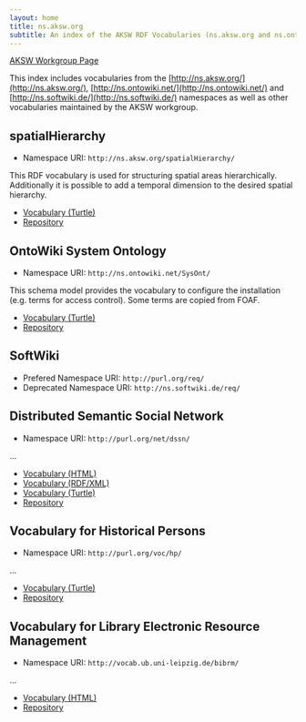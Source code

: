 ```yaml
---
layout: home
title: ns.aksw.org
subtitle: An index of the AKSW RDF Vocabularies (ns.aksw.org and ns.ontowiki.net)
---
```


[AKSW Workgroup Page](http://aksw.org/)

This index includes vocabularies from the [http://ns.aksw.org/](http://ns.aksw.org/), [http://ns.ontowiki.net/](http://ns.ontowiki.net/) and [http://ns.softwiki.de/](http://ns.softwiki.de/) namespaces as well as other vocabularies maintained by the AKSW workgroup.

## spatialHierarchy

* Namespace URI: `http://ns.aksw.org/spatialHierarchy/`

This RDF vocabulary is used for structuring spatial areas hierarchically. Additionally it is possible to add a temporal dimension to the desired spatial hierarchy.

* [Vocabulary (Turtle)](https://raw.githubusercontent.com/MichaelMartin/spatialHierarchy/master/shv-vocab.ttl)
* [Repository](https://github.com/MichaelMartin/spatialHierarchy)

## OntoWiki System Ontology

* Namespace URI: `http://ns.ontowiki.net/SysOnt/`

This schema model provides the vocabulary to configure the installation (e.g. terms for access control). Some terms are copied from FOAF.

* [Vocabulary (Turtle)](https://raw.githubusercontent.com/AKSW/Erfurt/develop/library/Erfurt/include/SysOnt.ttl)
* [Repository](https://github.com/AKSW/Erfurt)

## SoftWiki

* Prefered Namespace URI: `http://purl.org/req/`
* Deprecated Namespace URI: `http://ns.softwiki.de/req/`


## Distributed Semantic Social Network

* Namespace URI: `http://purl.org/net/dssn/`

…

* [Vocabulary (HTML)](http://dssn.org/ns/namespace.html)
* [Vocabulary (RDF/XML)](http://dssn.org/ns/namespace.rdf)
* [Vocabulary (Turtle)](http://dssn.org/ns/namespace.ttl)
* [Repository](https://github.com/AKSW/dssn.rdf)

## Vocabulary for Historical Persons

* Namespace URI: `http://purl.org/voc/hp/`

…

* [Vocabulary (Turtle)](https://raw.githubusercontent.com/AKSW/vocab.hp/master/schema.ttl)
* [Repository](https://github.com/AKSW/vocab.hp)

## Vocabulary for Library Electronic Resource Management

* Namespace URI: `http://vocab.ub.uni-leipzig.de/bibrm/`

…

* [Vocabulary (HTML)](http://vocab.ub.uni-leipzig.de/bibrm/page/)
* [Repository](https://github.com/ERM-HD/vocab.bibrm)
